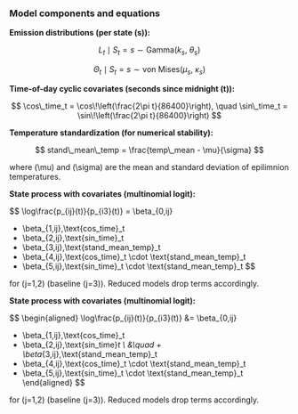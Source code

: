 ### Model components and equations

**Emission distributions (per state \(s\)):**

$$
L_t \mid S_t=s \sim \text{Gamma}(k_s,\ \theta_s)
$$

$$
\Theta_t \mid S_t=s \sim \text{von Mises}(\mu_s,\ \kappa_s)
$$

**Time-of-day cyclic covariates (seconds since midnight \(t\)):**

$$
\cos\_time_t = \cos\!\left(\frac{2\pi t}{86400}\right), \quad
\sin\_time_t = \sin\!\left(\frac{2\pi t}{86400}\right)
$$

**Temperature standardization (for numerical stability):**

$$
stand\_mean\_temp = \frac{temp\_mean - \mu}{\sigma}
$$

where \(\mu\) and \(\sigma\) are the mean and standard deviation of epilimnion temperatures.

**State process with covariates (multinomial logit):**

$$
\log\frac{p_{ij}(t)}{p_{i3}(t)} =
\beta_{0,ij}
+ \beta_{1,ij}\,\text{cos\_time}_t
+ \beta_{2,ij}\,\text{sin\_time}_t
+ \beta_{3,ij}\,\text{stand\_mean\_temp}_t
+ \beta_{4,ij}\,\text{cos\_time}_t \cdot \text{stand\_mean\_temp}_t
+ \beta_{5,ij}\,\text{sin\_time}_t \cdot \text{stand\_mean\_temp}_t
$$

for \(j=1,2\) (baseline \(j=3\)). Reduced models drop terms accordingly.


**State process with covariates (multinomial logit):**

$$
\begin{aligned}
\log\frac{p_{ij}(t)}{p_{i3}(t)} &=
\beta_{0,ij}
+ \beta_{1,ij}\,\text{cos\_time}_t
+ \beta_{2,ij}\,\text{sin\_time}_t \\
&\quad + \beta_{3,ij}\,\text{stand\_mean\_temp}_t
+ \beta_{4,ij}\,\text{cos\_time}_t \cdot \text{stand\_mean\_temp}_t
+ \beta_{5,ij}\,\text{sin\_time}_t \cdot \text{stand\_mean\_temp}_t
\end{aligned}
$$

for \(j=1,2\) (baseline \(j=3\)). Reduced models drop terms accordingly.
